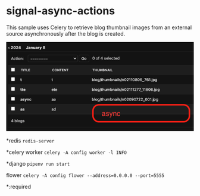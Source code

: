 # signal-async-actions

This sample uses Celery to retrieve blog thumbnail images from an external source asynchronously after the blog is created.

![](https://raw.githubusercontent.com/EveSquare/signal-async-actions/main/admin_screenshot.png)

*redis
`redis-server`

*celery worker
`celery -A config worker -l INFO`

*django
`pipenv run start`

flower
`celery -A config flower --address=0.0.0.0 --port=5555`

*:required